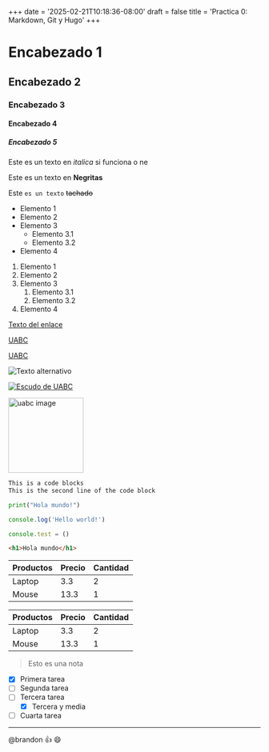 +++
date = '2025-02-21T10:18:36-08:00'
draft = false
title = 'Practica 0: Markdown, Git y Hugo'
+++
<!-- Los comentarios se hacen de esta manera -->
<!-- Encabezados depende el numero de # es el numero de encabezados-->
# Encabezado 1

## Encabezado 2

### Encabezado 3

#### Encabezado 4

##### Encabezado 5

<!-- como hacer el tipo de letra, ejemplo italicas-->
Este es un texto en *italica* si funciona o ne
<!-- Tambien se puede con guin bajo -->
<!-- como hacer negritas -->
Este es un texto en **Negritas**
<!-- tambien se puede con doble guion bajo -->

<!-- como tachar -->
Este `es un texto` ~~tachado~~
<!-- como hacer listas -->
* Elemento 1
* Elemento 2
* Elemento 3 <!--Para hacer los subtemas es con tab -->
  * Elemento 3.1
  * Elemento 3.2
* Elemento 4
  
<!-- Como hacer listas ordenadas -->
1. Elemento 1
1. Elemento 2
1. Elemento 3
   1. Elemento 3.1
   1. Elemento 3.2
1. Elemento 4

<!-- Enlaces -->
[Texto del enlace](http://www.google.com
"Texto del tooltip")

[UABC](http://www.uabc.mx)

[UABC](http://www.uabc.mx
"Sitio universitario")

<!-- Imagenes -->
![Texto alternativo](https://encrypted-tbn0.gstatic.com/images?q=tbn:ANd9GcTfGbgpDCSkYlyXges-IjQvvQr7Tp-kD-b1fw&s)

[![Escudo de UABC](./images/UABC.png)](http://www.uabc.mx "Sitio universitario")

<img src="./images/UABC.png" alt="uabc image" width="150" height="auto">

<!-- Bloques de codigo -->
```txt
This is a code blocks
This is the second line of the code block
```

```python
print("Hola mundo!")
```

```javascript
console.log('Hello world!')

console.test = ()
```

```html
<h1>Hola mundo</h1>
```

<!-- como hacer tablas -->
 | Productos | Precio | Cantidad |
 | - | - | - |
 | Laptop | 3.3| 2 |
 | Mouse | 13.3 | 1 |

<!-- Manera limpia -->
| Productos | Precio | Cantidad |
| --------- | ------ | -------- |
| Laptop    | 3.3    | 2        |
| Mouse     | 13.3   | 1        |

<!-- Notas -->
> Esto es una nota

<!-- Tareas -->
* [x] Primera tarea
* [ ] Segunda tarea
* [ ] Tercera tarea
  * [x] Tercera y media
* [ ] Cuarta tarea

<!-- Divisores horizontales -->
***  
<!-- Menciones -->
@brandon :+1: :smile:
